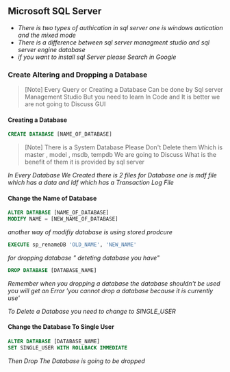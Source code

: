 ## Microsoft SQL Server 

- *There is two types of authication in sql server one is windows autication and the mixed mode*
- *There is a difference between sql server managment studio and sql server engine database*
- *if you want to install sql Server please Search in Google*


### Create Altering and Dropping a Database 
> [Note]
> Every Query or Creating a Database Can be done by Sql server Management Studio But you need to learn In Code and It is better we are not going to Discuss GUI
 
#### Creating a Database 
```sql
CREATE DATABASE [NAME_OF_DATABASE]
``` 
> [Note]
> There is a System Database Please Don't Delete them 
> Which is master , model , msdb, tempdb
> We are going to Discuss What is the benefit of them 
> it is provided by sql server

*In Every Database We Created there is 2 files for Database one is mdf file which has a data and ldf which has a Transaction Log File*

#### Change the Name of Database

```sql
ALTER DATABASE [NAME_OF_DATABASE]
MODIFY NAME = [NEW_NAME_OF_DATABASE]
```
*another way of modifiy database is using stored prodcure*
```sql
EXECUTE sp_renameDB 'OLD_NAME', 'NEW_NAME'
```
*for dropping database " deteting database  you have"*

```sql
DROP DATABASE [DATABASE_NAME]
```
*Remember when you dropping a database the database shouldn't be used
you will get an Error 
'you cannot drop a database because it is currently use'*

*To Delete a Database you need to change to SINGLE_USER*

#### Change the Database To Single User
```sql
ALTER DATABASE [DATABASE_NAME] 
SET SINGLE_USER WITH ROLLBACK IMMEDIATE
```
*Then Drop The Database is going to be dropped*






